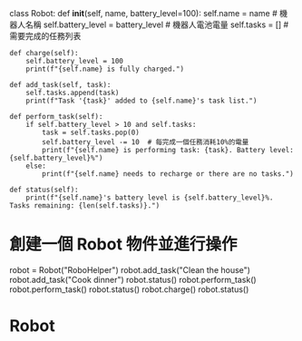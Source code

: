 class Robot:
    def __init__(self, name, battery_level=100):
        self.name = name  # 機器人名稱
        self.battery_level = battery_level  # 機器人電池電量
        self.tasks = []  # 需要完成的任務列表

    def charge(self):
        self.battery_level = 100
        print(f"{self.name} is fully charged.")

    def add_task(self, task):
        self.tasks.append(task)
        print(f"Task '{task}' added to {self.name}'s task list.")

    def perform_task(self):
        if self.battery_level > 10 and self.tasks:
            task = self.tasks.pop(0)
            self.battery_level -= 10  # 每完成一個任務消耗10%的電量
            print(f"{self.name} is performing task: {task}. Battery level: {self.battery_level}%")
        else:
            print(f"{self.name} needs to recharge or there are no tasks.")

    def status(self):
        print(f"{self.name}'s battery level is {self.battery_level}%. Tasks remaining: {len(self.tasks)}.")

# 創建一個 Robot 物件並進行操作
robot = Robot("RoboHelper")
robot.add_task("Clean the house")
robot.add_task("Cook dinner")
robot.status()
robot.perform_task()
robot.perform_task()
robot.status()
robot.charge()
robot.status()
# Robot
